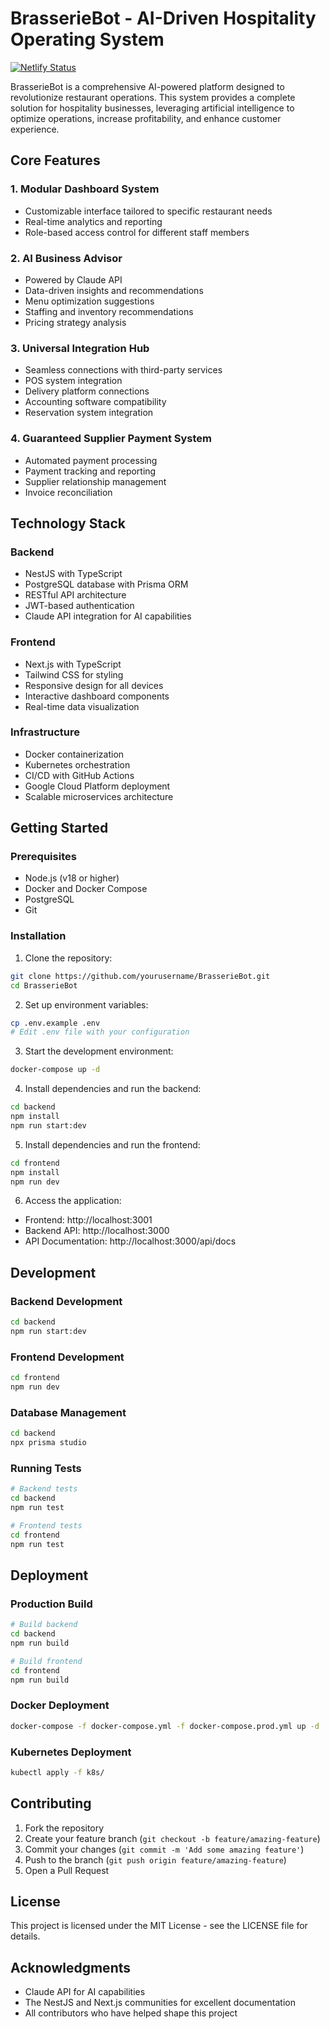 # BrasserieBot - AI-Driven Hospitality Operating System

[![Netlify Status](https://api.netlify.com/api/v1/badges/54f0d686-505e-42c9-a1e4-bd88412d859c/deploy-status)](https://app.netlify.com/sites/foodbookingai/deploys)

BrasserieBot is a comprehensive AI-powered platform designed to revolutionize restaurant operations. This system provides a complete solution for hospitality businesses, leveraging artificial intelligence to optimize operations, increase profitability, and enhance customer experience.

## Core Features

### 1. Modular Dashboard System
- Customizable interface tailored to specific restaurant needs
- Real-time analytics and reporting
- Role-based access control for different staff members

### 2. AI Business Advisor
- Powered by Claude API
- Data-driven insights and recommendations
- Menu optimization suggestions
- Staffing and inventory recommendations
- Pricing strategy analysis

### 3. Universal Integration Hub
- Seamless connections with third-party services
- POS system integration
- Delivery platform connections
- Accounting software compatibility
- Reservation system integration

### 4. Guaranteed Supplier Payment System
- Automated payment processing
- Payment tracking and reporting
- Supplier relationship management
- Invoice reconciliation

## Technology Stack

### Backend
- NestJS with TypeScript
- PostgreSQL database with Prisma ORM
- RESTful API architecture
- JWT-based authentication
- Claude API integration for AI capabilities

### Frontend
- Next.js with TypeScript
- Tailwind CSS for styling
- Responsive design for all devices
- Interactive dashboard components
- Real-time data visualization

### Infrastructure
- Docker containerization
- Kubernetes orchestration
- CI/CD with GitHub Actions
- Google Cloud Platform deployment
- Scalable microservices architecture

## Getting Started

### Prerequisites
- Node.js (v18 or higher)
- Docker and Docker Compose
- PostgreSQL
- Git

### Installation

1. Clone the repository:
```bash
git clone https://github.com/yourusername/BrasserieBot.git
cd BrasserieBot
```

2. Set up environment variables:
```bash
cp .env.example .env
# Edit .env file with your configuration
```

3. Start the development environment:
```bash
docker-compose up -d
```

4. Install dependencies and run the backend:
```bash
cd backend
npm install
npm run start:dev
```

5. Install dependencies and run the frontend:
```bash
cd frontend
npm install
npm run dev
```

6. Access the application:
- Frontend: http://localhost:3001
- Backend API: http://localhost:3000
- API Documentation: http://localhost:3000/api/docs

## Development

### Backend Development
```bash
cd backend
npm run start:dev
```

### Frontend Development
```bash
cd frontend
npm run dev
```

### Database Management
```bash
cd backend
npx prisma studio
```

### Running Tests
```bash
# Backend tests
cd backend
npm run test

# Frontend tests
cd frontend
npm run test
```

## Deployment

### Production Build
```bash
# Build backend
cd backend
npm run build

# Build frontend
cd frontend
npm run build
```

### Docker Deployment
```bash
docker-compose -f docker-compose.yml -f docker-compose.prod.yml up -d
```

### Kubernetes Deployment
```bash
kubectl apply -f k8s/
```

## Contributing

1. Fork the repository
2. Create your feature branch (`git checkout -b feature/amazing-feature`)
3. Commit your changes (`git commit -m 'Add some amazing feature'`)
4. Push to the branch (`git push origin feature/amazing-feature`)
5. Open a Pull Request

## License

This project is licensed under the MIT License - see the LICENSE file for details.

## Acknowledgments

- Claude API for AI capabilities
- The NestJS and Next.js communities for excellent documentation
- All contributors who have helped shape this project